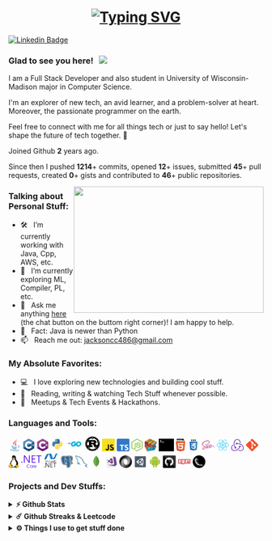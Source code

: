 <h1 align="center">
<a href="https://jacksonchen.me"><img src="https://readme-typing-svg.demolab.com?font=Fira+Code&pause=1000&center=true&vCenter=true&random=false&width=340&lines=Hello+World!+This+is+Jackson" alt="Typing SVG" /></a></h1>


[![Linkedin Badge](https://img.shields.io/badge/-LinkedIn-0e76a8?style=flat-square&logo=Linkedin&logoColor=white)](https://www.linkedin.com/in/chong-chen-857214292/)

### Glad to see you here! &nbsp; ![](https://visitor-badge.glitch.me/badge?page_id=iampavangandhi.iampavangandhi&style=flat-square&color=0088cc)

I am a Full Stack Developer and also student in University of Wisconsin-Madison major in Computer Science.

I'm an explorer of new tech, an avid learner, and a problem-solver at heart. Moreover, the passionate programmer on the earth.

Feel free to connect with me for all things tech or just to say hello! Let's shape the future of tech together. 🌟

Joined Github **2** years ago.

Since then I pushed **1214**+ commits, opened **12**+ issues, submitted **45**+ pull requests, created **0**+ gists and contributed to **46**+ public repositories.

<img align="right" height="250" width="375" alt="" src="https://raw.githubusercontent.com/iampavangandhi/iampavangandhi/master/gifs/coder.gif" />

### Talking about Personal Stuff:

- 🛠 &nbsp; I’m currently working with Java, Cpp, AWS, etc.
- 🚀 &nbsp; I’m currently exploring ML, Compiler, PL, etc.
- 💬 &nbsp; Ask me anything [here](https://blog.jacksonchen.me) (the chat button on the buttom right corner)! I am happy to help.
- 👾 &nbsp; Fact: Java is newer than Python
- 📫 &nbsp; Reach me out: jacksoncc486@gmail.com

### My Absolute Favorites:

- 💻 &nbsp; I love exploring new technologies and building cool stuff.
- 📰 &nbsp; Reading, writing & watching Tech Stuff whenever possible.
- 🍕 &nbsp; Meetups & Tech Events & Hackathons.

### Languages and Tools:
 <code><img title="Java" height="25" src="images/java-original.svg"></code>
  <code><img title="C++" height="25" src="images/cpp.svg"></code>
  <code><img title="C#" height="25" src="images/cSharp.svg"></code>
  <code><img title="Python" height="25" src="images/python-original.svg"></code>
  <code><img title="GO" height="30" src="images/go.svg"></code>
  <code><img title="Rust" height="30" src="images/rust.svg"></code>
  <code><img title="Javascript" height="25" src="images/javascript.svg"></code>
  <code><img title="Typescript" height="25" src="images/typescript.svg"></code>
  <code><img title="Nodejs" height="25" src="images/nodejs.svg"></code>
  <code><img title="Problem Solving" height="25" src="images/problemSolving.png"></code>
  <code><img title="Terminal" height="25" src="images/terminal.svg"></code>
  <code><img title="HTML5" height="25" src="images/html5.svg"></code>
  <code><img title="CSS" height="25" src="images/css.svg"></code>
  <code><img title="SASS" height="25" src="images/sass.svg"></code>
  <code><img title="React" height="25" src="images/react-original.svg"></code>
  <code><img title="Redux" height="25" src="images/redux.svg"></code>
  <code><img title="Git" height="25" src="images/git-original.svg"></code>
  <code><img title="Linux" height="25" src="images/linux.svg"></code>
  <code><img title=".NetCore" height="25" src="images/dotnetcore.svg"></code>
  <code><img title="ASP.NET" height="30" src="images/dotnetasp.svg"></code>
  <code><img title="PostgreSQL" height="25" src="images/postgresql.svg"></code>
  <code><img title="MySQL" height="25" src="images/mysql.svg"></code>
  <code><img title="MongoDB" height="25" src="images/mongodb-icon.svg"></code>
  <code><img title="Microsoft Visual Studio" height="25" src="images/visualstudio.png"></code>
  <code><img title="JSON" height="25" src="images/json.svg"></code>
  <code><img title="Unity" height="25" src="images/unity3d.svg"></code>
  <code><img title="Android" height="25" src="images/android.svg"></code>
  <code><img title="GitHub" height="25" src="images/github.svg"></code>
  <code><img title="npm" height="25" src="images/npm.svg"></code>
  <code><img title="Flask" height="25" src="images/flask.png"></code>

### Projects and Dev Stuffs:

<details>
  <summary><b>⚡ Github Stats</b></summary>

<br />

<picture>
  <source height="180em"
    srcset="https://github-readme-stats.vercel.app/api?username=sma1lboy&show_icons=true&hide_border=true&&count_private=true&include_all_commits=true&theme=dark"
    media="(prefers-color-scheme: dark)"
  />
  <source height="180em"
    srcset="https://github-readme-stats.vercel.app/api?username=sma1lboy&show_icons=true&hide_border=true&&count_private=true&include_all_commits=true"
    media="(prefers-color-scheme: light), (prefers-color-scheme: no-preference)"
  />
  <img src="https://github-readme-stats.vercel.app/api?username=sma1lboy&show_icons=true&hide_border=true&&count_private=true&include_all_commits=true" />
</picture>

<picture>
  <source height="180em"
    srcset="https://github-readme-stats.vercel.app/api/top-langs/?username=sma1lboy&exclude_repo=KNN-Image-Classification&show_icons=true&hide_border=true&layout=compact&langs_count=8&theme=dark"
    media="(prefers-color-scheme: dark)"
  />
  <source height="180em"
    srcset="https://github-readme-stats.vercel.app/api/top-langs/?username=sma1lboy&exclude_repo=KNN-Image-Classification&show_icons=true&hide_border=true&layout=compact&langs_count=8"
    media="(prefers-color-scheme: light), (prefers-color-scheme: no-preference)"
  />
  <img src="https://github-readme-stats.vercel.app/api/top-langs/?username=sma1lboy&exclude_repo=KNN-Image-Classification&show_icons=true&hide_border=true&layout=compact&langs_count=8" />
</picture>
</details>

<details>
  <summary><b>☄️ Github Streaks & Leetcode</b></summary>

<br />
<picture>
  <source height="150em"
    srcset="https://github-readme-streak-stats.herokuapp.com/?user=sma1lboy&hide_border=true&theme=dark"
    media="(prefers-color-scheme: dark)"
  />
  <source height="150em"
    srcset="https://github-readme-streak-stats.herokuapp.com/?user=sma1lboy&hide_border=true"
    media="(prefers-color-scheme: light), (prefers-color-scheme: no-preference)"
  />
  <img src="https://github-readme-streak-stats.herokuapp.com/?user=sma1lboy&hide_border=true" />
</picture>
<picture>
  <source height="150em"
    srcset="https://leetcard.jacoblin.cool/sma1lboy?border=0&theme=dark"
    media="(prefers-color-scheme: dark)"
  />
  <source height="150em"
    srcset="https://leetcard.jacoblin.cool/sma1lboy?border=0"
    media="(prefers-color-scheme: light), (prefers-color-scheme: no-preference)"
  />
  <img src="https://leetcard.jacoblin.cool/sma1lboy?border=0" />
</picture>
</details>

<details>
  <br />
  <summary><b>⚙️ Things I use to get stuff done</b></summary>
  	<ul>
  	    <li><b>OS:</b> MacOS 13 Ventura</li>
	    <li><b>Laptop: </b> Macbook Pro M1 Pro</li>
  	    <li><b>Browser: </b> Chrome</li>
	    <li><b>Terminal: </b> ZSH: Oh My Zsh (PowerLevel10k)</li>
	    <li><b>Code Editor:</b> VSCode and JetBrain series</li>
 	    <li><b>Other Tools:</b> Postman, Typora, Notion,</li>
	    <li><b>To Stay Updated:</b>My Own <a href="https://sbirl.com">Blog</a> </li>
	</ul>
</details>
